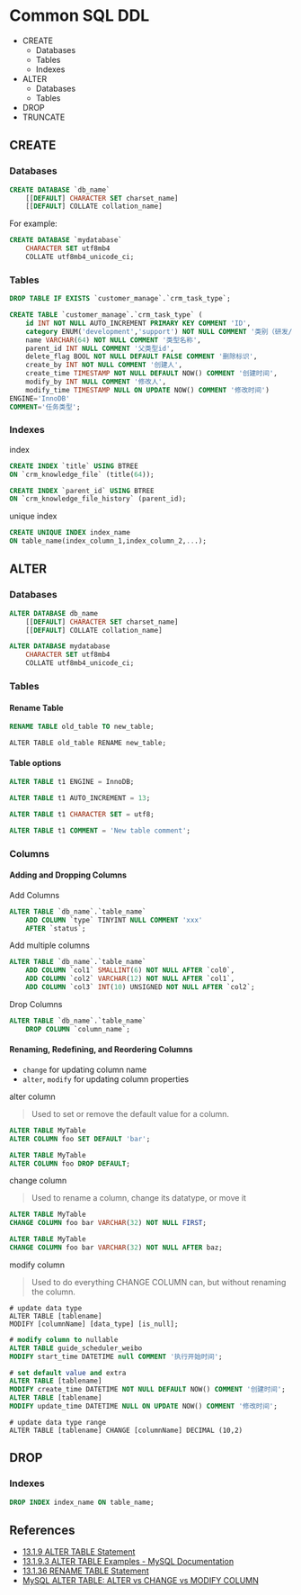 # Common SQL DDL

- CREATE
  - Databases
  - Tables
  - Indexes
- ALTER
  - Databases
  - Tables
- DROP
- TRUNCATE

## CREATE

### Databases

```sql
CREATE DATABASE `db_name`
    [[DEFAULT] CHARACTER SET charset_name]
    [[DEFAULT] COLLATE collation_name]
```

For example:

```sql
CREATE DATABASE `mydatabase` 
	CHARACTER SET utf8mb4 
	COLLATE utf8mb4_unicode_ci;
```

### Tables

```sql
DROP TABLE IF EXISTS `customer_manage`.`crm_task_type`;

CREATE TABLE `customer_manage`.`crm_task_type` (
    id INT NOT NULL AUTO_INCREMENT PRIMARY KEY COMMENT 'ID',
    category ENUM('development','support') NOT NULL COMMENT '类别（研发/支撑）',
    name VARCHAR(64) NOT NULL COMMENT '类型名称',
    parent_id INT NULL COMMENT '父类型id',
    delete_flag BOOL NOT NULL DEFAULT FALSE COMMENT '删除标识',
    create_by INT NOT NULL COMMENT '创建人',
    create_time TIMESTAMP NOT NULL DEFAULT NOW() COMMENT '创建时间',
    modify_by INT NULL COMMENT '修改人',
    modify_time TIMESTAMP NULL ON UPDATE NOW() COMMENT '修改时间')
ENGINE='InnoDB'
COMMENT='任务类型';
```

### Indexes

index

```sql
CREATE INDEX `title` USING BTREE 
ON `crm_knowledge_file` (title(64));

CREATE INDEX `parent_id` USING BTREE 
ON `crm_knowledge_file_history` (parent_id);
```

unique index

```sql
CREATE UNIQUE INDEX index_name
ON table_name(index_column_1,index_column_2,...);
```



## ALTER

### Databases

```sql
ALTER DATABASE db_name
    [[DEFAULT] CHARACTER SET charset_name]
    [[DEFAULT] COLLATE collation_name]
```

```sql
ALTER DATABASE mydatabase 
	CHARACTER SET utf8mb4 
	COLLATE utf8mb4_unicode_ci;
```

### Tables

#### Rename Table

```sql
RENAME TABLE old_table TO new_table;
```

```mysql
ALTER TABLE old_table RENAME new_table;
```

#### Table options

```sql
ALTER TABLE t1 ENGINE = InnoDB;
```

```sql
ALTER TABLE t1 AUTO_INCREMENT = 13;
```

```sql
ALTER TABLE t1 CHARACTER SET = utf8;
```

```sql
ALTER TABLE t1 COMMENT = 'New table comment';
```

### Columns

#### Adding and Dropping Columns

Add Columns

```sql
ALTER TABLE `db_name`.`table_name`
	ADD COLUMN `type` TINYINT NULL COMMENT 'xxx'
	AFTER `status`;
```

Add multiple columns

```sql
ALTER TABLE `db_name`.`table_name`
	ADD COLUMN `col1` SMALLINT(6) NOT NULL AFTER `col0`,
	ADD COLUMN `col2` VARCHAR(12) NOT NULL AFTER `col1`,
	ADD COLUMN `col3` INT(10) UNSIGNED NOT NULL AFTER `col2`;
```

Drop Columns

```sql
ALTER TABLE `db_name`.`table_name`
	DROP COLUMN `column_name`;
```

#### Renaming, Redefining, and Reordering Columns

- `change` for updating column name
- `alter`, `modify` for updating column properties

alter column

> Used to set or remove the default value for a column.

```sql
ALTER TABLE MyTable 
ALTER COLUMN foo SET DEFAULT 'bar';

ALTER TABLE MyTable 
ALTER COLUMN foo DROP DEFAULT;
```

change column

> Used to rename a column, change its datatype, or move it

```sql
ALTER TABLE MyTable 
CHANGE COLUMN foo bar VARCHAR(32) NOT NULL FIRST;

ALTER TABLE MyTable 
CHANGE COLUMN foo bar VARCHAR(32) NOT NULL AFTER baz;
```

modify column

> Used to do everything CHANGE COLUMN can, but without renaming the column.

```mysql
# update data type
ALTER TABLE [tablename] 
MODIFY [columnName] [data_type] [is_null];
```

```sql
# modify column to nullable
ALTER TABLE guide_scheduler_weibo 
MODIFY start_time DATETIME null COMMENT '执行开始时间';
```

```sql
# set default value and extra
ALTER TABLE [tablename] 
MODIFY create_time DATETIME NOT NULL DEFAULT NOW() COMMENT '创建时间';
ALTER TABLE [tablename] 
MODIFY update_time DATETIME NULL ON UPDATE NOW() COMMENT '修改时间';
```

```mysql
# update data type range
ALTER TABLE [tablename] CHANGE [columnName] DECIMAL (10,2)
```



## DROP

### Indexes

```sql
DROP INDEX index_name ON table_name; 
```



## References

- [13.1.9 ALTER TABLE Statement](https://dev.mysql.com/doc/refman/8.0/en/alter-table.html)
- [13.1.9.3 ALTER TABLE Examples - MySQL Documentation](https://dev.mysql.com/doc/refman/8.0/en/alter-table-examples.html)
- [13.1.36 RENAME TABLE Statement](https://dev.mysql.com/doc/refman/8.0/en/rename-table.html)
- [MySQL ALTER TABLE: ALTER vs CHANGE vs MODIFY COLUMN](https://hoelz.ro/ref/mysql-alter-table-alter-change-modify-column)

